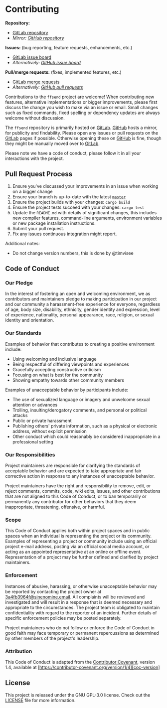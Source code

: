 # Contributing

**Repository:**
- [GitLab repository][gitlab]
- _Mirror: [GitHub repository][github]_

**Issues:** (bug reporting, feature requests, enhancements, etc.)
- [GitLab issue board][gitlab-issues]
- _Alternatively: [GitHub issue board][github-issues]_

**Pull/merge requests:** (fixes, implemented features, etc.)
- [GitLab merge requests][gitlab-mr]
- _Alternatively: [GitHub pull requests][github-pr]_



Contributions to the `ffsend` project are welcome!
When contributing new features, alternative implementations or bigger
improvements, please first discuss the change you wish to make via an issue
or email.
Small changes such as fixed commands, fixed spelling or dependency updates 
are always welcome without discussion.

The `ffsend` repository is primarily hosted on [GitLab][gitlab].
[GitHub][github] hosts a mirror, for publicity and findability.
Please open any issues or pull requests on the [GitLab][gitlab] pages if possible.
Otherwise opening these on [GitHub][github] is fine, though they might be
manually moved over to [GitLab][gitlab].

Please note we have a code of conduct, please follow it in all your interactions
with the project.

## Pull Request Process

1. Ensure you've discussed your improvements in an issue when working on a
   bigger change
2. Ensure your branch is up-to-date with the latest [`master`][branch-master]
3. Ensure the project builds with your changes: `cargo build`
4. Ensure the project tests succeed with your changes: `cargo test`
5. Update the `README.md` with details of significant changes, this includes new
   compiler features, command-line arguments, environment variables or new
   package installation instructions.
6. Submit your pull request.
7. Fix any issues continuous integration might report.

Additional notes:
- Do not change version numbers, this is done by @timvisee

## Code of Conduct

### Our Pledge

In the interest of fostering an open and welcoming environment, we as
contributors and maintainers pledge to making participation in our project and
our community a harassment-free experience for everyone, regardless of age, body
size, disability, ethnicity, gender identity and expression, level of experience,
nationality, personal appearance, race, religion, or sexual identity and
orientation.

### Our Standards

Examples of behavior that contributes to creating a positive environment
include:

* Using welcoming and inclusive language
* Being respectful of differing viewpoints and experiences
* Gracefully accepting constructive criticism
* Focusing on what is best for the community
* Showing empathy towards other community members

Examples of unacceptable behavior by participants include:

* The use of sexualized language or imagery and unwelcome sexual attention or
advances
* Trolling, insulting/derogatory comments, and personal or political attacks
* Public or private harassment
* Publishing others' private information, such as a physical or electronic
  address, without explicit permission
* Other conduct which could reasonably be considered inappropriate in a
  professional setting

### Our Responsibilities

Project maintainers are responsible for clarifying the standards of acceptable
behavior and are expected to take appropriate and fair corrective action in
response to any instances of unacceptable behavior.

Project maintainers have the right and responsibility to remove, edit, or
reject comments, commits, code, wiki edits, issues, and other contributions
that are not aligned to this Code of Conduct, or to ban temporarily or
permanently any contributor for other behaviors that they deem inappropriate,
threatening, offensive, or harmful.

### Scope

This Code of Conduct applies both within project spaces and in public spaces
when an individual is representing the project or its community. Examples of
representing a project or community include using an official project e-mail
address, posting via an official social media account, or acting as an appointed
representative at an online or offline event. Representation of a project may be
further defined and clarified by project maintainers.

### Enforcement

Instances of abusive, harassing, or otherwise unacceptable behavior may be
reported by contacting the project owner at 3a4fb3964f@sinenomine.email. All
complaints will be reviewed and investigated and will result in a response that
is deemed necessary and appropriate to the circumstances. The project team is
obligated to maintain confidentiality with regard to the reporter of an incident.
Further details of specific enforcement policies may be posted separately.

Project maintainers who do not follow or enforce the Code of Conduct in good
faith may face temporary or permanent repercussions as determined by other
members of the project's leadership.

### Attribution
This Code of Conduct is adapted from the [Contributor Covenant][coc-homepage], version 1.4,
available at [https://contributor-covenant.org/version/1/4][coc-version]

## License
This project is released under the GNU GPL-3.0 license.
Check out the [LICENSE](LICENSE) file for more information. 

[branch-master]: https://gitlab.com/timvisee/ffsend/tree/master
[gitlab]: https://gitlab.com/timvisee/ffsend
[gitlab-issues]: https://gitlab.com/timvisee/ffsend/issues
[gitlab-mr]: https://gitlab.com/timvisee/ffsend/merge_requests
[github]: https://github.com/timvisee/ffsend
[github-issues]: https://github.com/timvisee/ffsend/issues
[github-pr]: https://github.com/timvisee/ffsend/pulls
[coc-homepage]: https://contributor-covenant.org
[coc-version]: https://contributor-covenant.org/version/1/4/
